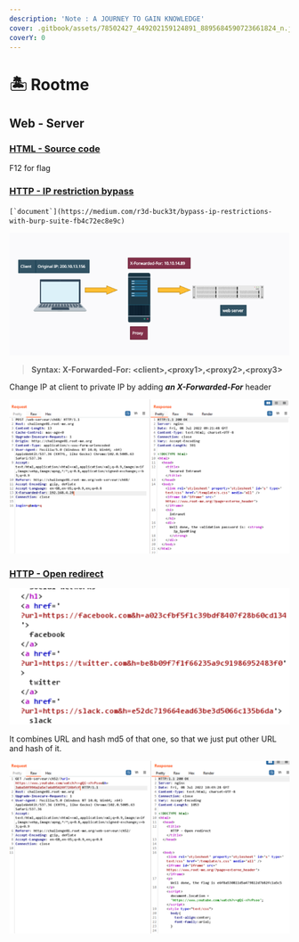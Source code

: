 ```yaml
---
description: 'Note : A JOURNEY TO GAIN KNOWLEDGE'
cover: .gitbook/assets/78502427_449202159124891_8895684590723661824_n.jpg
coverY: 0
---
```


# 🏝 Rootme

## Web - Server

### [HTML - Source code](https://www.root-me.org/en/Challenges/Web-Server/HTML-Source-code)

F12 for flag

### [HTTP - IP restriction bypass](https://www.root-me.org/en/Challenges/Web-Server/HTTP-IP-restriction-bypass)

``[`document`](https://medium.com/r3d-buck3t/bypass-ip-restrictions-with-burp-suite-fb4c72ec8e9c)``

![](<.gitbook/assets/image (39).png>)

> **Syntax: X-Forwarded-For: \<client>,\<proxy1>,\<proxy2>,\<proxy3>**

Change IP at client to private IP by adding _**an X-Forwarded-For**_ header

![](<.gitbook/assets/image (13).png>)

### [HTTP - Open redirect](https://www.root-me.org/en/Challenges/Web-Server/HTTP-Open-redirect)

![](<.gitbook/assets/image (35).png>)

It combines URL and hash md5 of that one, so that we just put other URL and hash of it.

![](<.gitbook/assets/image (29) (1).png>)
